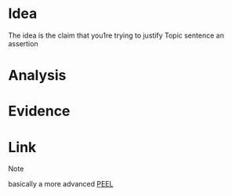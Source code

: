 # Idea
The idea is the claim that you1re trying to justify
Topic sentence
an assertion
# Analysis

# Evidence

# Link



> [!NOTE] 
> basically a more advanced [PEEL](PEEL.md)
